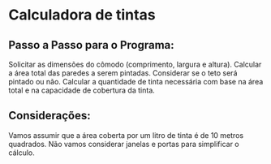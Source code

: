 # Calculadora de tintas

## Passo a Passo para o Programa:

Solicitar as dimensões do cômodo (comprimento, largura e altura).
Calcular a área total das paredes a serem pintadas.
Considerar se o teto será pintado ou não.
Calcular a quantidade de tinta necessária com base na área total e na capacidade de cobertura da tinta.


## Considerações:

Vamos assumir que a área coberta por um litro de tinta é de 10 metros quadrados.
Não vamos considerar janelas e portas para simplificar o cálculo.
